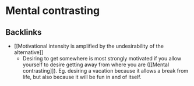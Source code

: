 # Mental contrasting

## Backlinks
* [[Motivational intensity is amplified by the undesirability of the alternative]]
	* Desiring to get somewhere is most strongly motivated if you allow yourself to desire getting away from where you are ([[Mental contrasting]]). Eg. desiring a vacation because it allows a break from life, but also because it will be fun in and of itself.

<!-- {BearID:7B795410-684C-49ED-952B-B353CF613957-3501-00000362E789EBCF} -->
